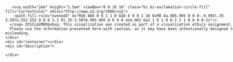 <!doctype html>
<html lang="en">
<head>
  <meta charset="utf-8">
  <meta name="viewport" content="width=device-width, initial-scale=1, shrink-to-fit=no">

  <script src="https://code.jquery.com/jquery-3.5.1.min.js"
    integrity="sha256-9/aliU8dGd2tb6OSsuzixeV4y/faTqgFtohetphbbj0=" crossorigin="anonymous"></script>
  <script src="https://cdn.jsdelivr.net/npm/bootstrap@4.5.3/dist/js/bootstrap.bundle.min.js"
    integrity="sha384-ho+j7jyWK8fNQe+A12Hb8AhRq26LrZ/JpcUGGOn+Y7RsweNrtN/tE3MoK7ZeZDyx" crossorigin="anonymous">
  </script>
  <link rel="stylesheet" href="https://cdn.jsdelivr.net/npm/bootstrap@4.5.3/dist/css/bootstrap.min.css"
    integrity="sha384-TX8t27EcRE3e/ihU7zmQxVncDAy5uIKz4rEkgIXeMed4M0jlfIDPvg6uqKI2xXr2" crossorigin="anonymous">
  <script src="https://code.highcharts.com/highcharts.js"></script>
  <script src="https://code.highcharts.com/highcharts-more.js"></script>
  <script src="https://code.highcharts.com/modules/heatmap.js"></script>
  <script src="https://code.highcharts.com/modules/treemap.js"></script>
 
  <title> BlackHat Data Viz - Greenhouse Gas Emissions - 2010 </title>
</head>

<body>
  <div class="highcharts-figure">
    <div class="alert alert-primary" role="alert">
      
       <svg width="2em" height="1.5em" viewBox="0 0 16 16" class="bi bi-exclamation-circle-fill" fill="currentColor" xmlns="http://www.w3.org/2000/svg">
        <path fill-rule="evenodd" d="M16 8A8 8 0 1 1 0 8a8 8 0 0 1 16 0zM8 4a.905.905 0 0 0-.9.995l.35 3.507a.552.552 0 0 0 1.1 0l.35-3.507A.905.905 0 0 0 8 4zm.002 6a1 1 0 1 0 0 2 1 1 0 0 0 0-2z"/>
      </svg> DISCLAIMER&nbsp: This visualization was created as part of a visualization ethics assignment.
      Please use the information presented here with caution, as it may have been intentionally designed to be misleading.
    </div>
    <div id="container"></div>
    <div id="description">
       
    </div>
  </div>
</body>
<style>
  .highcharts-figure,
  .highcharts-data-table table {
    min-width: 800px;
    max-width: 1200px;
    margin: 1em auto;
  }

  #container {
    height: 700px;
  }

  .highcharts-tooltip h3 {
    margin: 0.3em 0;
  }

  .highcharts-data-table table {
    font-family: Verdana, sans-serif;
    border-collapse: collapse;
    border: 1px solid #EBEBEB;
    margin: 10px auto;
    text-align: center;
    width: 100%;
    max-width: 500px;
  }

  .highcharts-data-table caption {
    padding: 1em 0;
    font-size: 1.2em;
    color: #555;
  }

  .highcharts-data-table th {
    font-weight: 600;
    padding: 0.5em;
  }

  .highcharts-data-table td,
  .highcharts-data-table th,
  .highcharts-data-table caption {
    padding: 0.5em;
  }

  .highcharts-data-table thead tr,
  .highcharts-data-table tr:nth-child(even) {
    background: #f8f8f8;
  }

  .highcharts-data-table tr:hover {
    background: #f1f7ff;
  }
</style>
<script>
  Highcharts.chart('container', {
    colorAxis: {
        minColor: '#82E0AA',
        maxColor: '#CD5C5C'
    },
    credits: {
      enabled: false
    },
    tooltip: {
      useHTML: true,
      headerFormat: '<table>',
      pointFormat: '<tr><th colspan="2"><h3>{point.country}</h3></th></tr>' +
        '<tr><th>Emission per Capita:</th><td>{point.colorValue} kilo</td></tr>' +
        '<tr><th>Emission per GDP unit:</th><td>{point.y} kilo</td></tr>' +
        '<tr><th>Total Emission, excluding LULCF*:</th><td>{point.value} million tonnes</td></tr>',
      footerFormat: '</table>',
      followPointer: true
    },
    series: [{
        type: 'treemap',
        layoutAlgorithm: 'squarified',
        data: [{ colorValue: 7.4, y: 0.39, value: 372, abbr: 'ARG', name: 'Argentina' },
{ colorValue: 23.6, y: 0.54, value: 559, abbr: 'AUS', name: 'Australia' },
{ colorValue: 9.4, y: 0.22, value: 74, abbr: 'AUT', name: 'Austria' },
{ colorValue: 10.8, y: 0.27, value: 119, abbr: 'BEL', name: 'Belgium' },
{ colorValue: 20.4, y: 0.5, value: 676, abbr: 'CAN', name: 'Canada' },
{ colorValue: 6, y: 0.3, value: 43, abbr: 'CHL', name: 'Chile' },
{ colorValue: 8.7, y: 0.81, value: 11320, abbr: 'CHN', name: 'China' },
{ colorValue: 3, y: 0.26, value: 212, abbr: 'COL', name: 'Colombia' },
{ colorValue: 12.6, y: 0.46, value: 127, abbr: 'CZE', name: 'Czech Republic' },
{ colorValue: 9.7, y: 0.22, value: 54, abbr: 'DNK', name: 'Denmark' },
{ colorValue: 15.2, y: 0.63, value: 18, abbr: 'EST', name: 'Estonia' },
{ colorValue: 11.5, y: 0.3, value: 38, abbr: 'FIN', name: 'Finland' },
{ colorValue: 7.7, y: 0.21, value: 454, abbr: 'FRA', name: 'France' },
{ colorValue: 11.4, y: 0.28, value: 910, abbr: 'DEU', name: 'Germany' },
{ colorValue: 10.4, y: 0.43, value: 109, abbr: 'GRC', name: 'Greece' },
{ colorValue: 6, y: 0.28, value: 55, abbr: 'HUN', name: 'Hungary' },
{ colorValue: 14.1, y: 0.35, value: 14, abbr: 'ISL', name: 'Iceland' },
{ colorValue: 12.5, y: 0.28, value: 62, abbr: 'IRL', name: 'Ireland' },
{ colorValue: 11.2, y: 0.36, value: 85, abbr: 'ISR', name: 'Israel' },
{ colorValue: 7.9, y: 0.23, value: 451, abbr: 'ITA', name: 'Italy' },
{ colorValue: 10.9, y: 0.31, value: 1324, abbr: 'JPN', name: 'Japan' },
{ colorValue: 13.7, y: 0.43, value: 638, abbr: 'KOR', name: 'Korea' },
{ colorValue: 5.5, y: 0.28, value: 9, abbr: 'LVA', name: 'Latvia' },
{ colorValue: 7, y: 0.31, value: 13, abbr: 'LTU', name: 'Lithuania' },
{ colorValue: 22.2, y: 0.27, value: 11, abbr: 'LUX', name: 'Luxembourg' },
{ colorValue: 5.7, y: 0.36, value: 525, abbr: 'MEX', name: 'Mexico' },
{ colorValue: 11.6, y: 0.26, value: 201, abbr: 'NLD', name: 'Netherlands' },
{ colorValue: 18.1, y: 0.57, value: 55, abbr: 'NZL', name: 'New Zealand' },
{ colorValue: 10.8, y: 0.18, value: 30, abbr: 'NOR', name: 'Norway' },
{ colorValue: 10.6, y: 0.47, value: 367, abbr: 'POL', name: 'Poland' },
{ colorValue: 6.3, y: 0.24, value: 57, abbr: 'PRT', name: 'Portugal' },
{ colorValue: 14.9, y: 0.63, value: 1479, abbr: 'RUS', name: 'Russia' },
{ colorValue: 7.9, y: 0.31, value: 36, abbr: 'SVK', name: 'Slovak Republic' },
{ colorValue: 9.2, y: 0.34, value: 13, abbr: 'SVN', name: 'Slovenia' },
{ colorValue: 7.5, y: 0.25, value: 315, abbr: 'ESP', name: 'Spain' },
{ colorValue: 5.9, y: 0.14, value: 14, abbr: 'SWE', name: 'Sweden' },
{ colorValue: 6.4, y: 0.12, value: 50, abbr: 'CHE', name: 'Switzerland' },
{ colorValue: 5.9, y: 0.31, value: 373, abbr: 'TUR', name: 'Turkey' },
{ colorValue: 9, y: 0.25, value: 575, abbr: 'GBR', name: 'United Kingdom' },
{ colorValue: 20.7, y: 0.42, value: 5820, abbr: 'USA', name: 'United States' },]
    }],
    title: {
        text: 'Greenhouse Gas Emissions - 2010'
    }
});
</script>

</html>